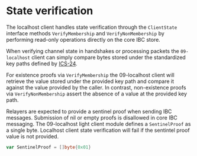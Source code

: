 <!--
order: 5
-->

# State verification

The localhost client handles state verification through the `ClientState` interface methods `VerifyMembership` and `VerifyNonMembership` by performing read-only operations directly on the core IBC store.

When verifying channel state in handshakes or processing packets the `09-localhost` client can simply compare bytes stored under the standardized key paths defined by [ICS-24](https://github.com/cosmos/ibc/tree/main/spec/core/ics-024-host-requirements).

For existence proofs via `VerifyMembership` the 09-localhost client will retrieve the value stored under the provided key path and compare it against the value provided by the caller. In contrast, non-existence proofs via `VerifyNonMembership` assert the absence of a value at the provided key path.

Relayers are expected to provide a sentinel proof when sending IBC messages. Submission of nil or empty proofs is disallowed in core IBC messaging. 
The 09-localhost light client module defines a `SentinelProof` as a single byte. Localhost client state verification will fail if the sentintel proof value is not provided.

```go
var SentinelProof = []byte{0x01}
```
